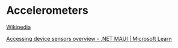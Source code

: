 # Accelerometers
[Wikipedia](https://en.wikipedia.org/wiki/Accelerometer)

[Accessing device sensors overview - .NET MAUI | Microsoft Learn](https://learn.microsoft.com/en-us/dotnet/maui/platform-integration/device/sensors?tabs=windows#accelerometer)